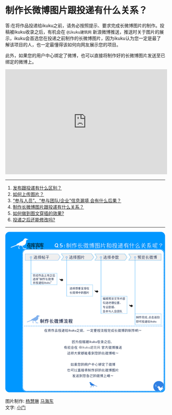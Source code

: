 # 制作长微博图片跟投递有什么关系？




答:在将作品投递给ikuku之前，请务必按照提示、要求完成长微博图片的制作。投稿被ikuku收录之后，有机会在 `@ikuku建筑网` 新浪微博推送，推送时关于图片的展示，ikuku会首选您在投递之前制作的长微博图片，因为ikuku认为您一定是最了解该项目的人，也一定最懂得该如何向网友展示您的项目。
  
此外，如果您的用户中心绑定了微博，也可以直接将制作好的长微博图片发送至已绑定的微博上。

<iframe height=330 width=510 src="http://player.youku.com/embed/XMTQ0OTUzNTY4NA==" frameborder=0 allowfullscreen></iframe>

------
1. [发布跟投递有什么区别？](101-1.md)
1. [如何上传图片？](101-2.md)
1. [“参与人员”、“参与团队/企业”信息漏填,会有什么后果？](101-3.md)
1. [制作长微博图片跟投递有什么关系？](101-4.md) 
1. [如何做到图文穿插的效果?](101-5.md)
1. [投递之后还能修改吗?](101-6.md)


------

![02](images/101/07.jpg)

图片制作: [杨慧琳](http://www.ikuku.cn/name/9675) [马海东](http://www.ikuku.cn/user/1510)   
文字: [小门](http://www.ikuku.cn/user/xiaomen) 